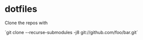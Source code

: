 # dotfiles

Clone the repos with

´git clone --recurse-submodules -j8 git://github.com/foo/bar.git´
